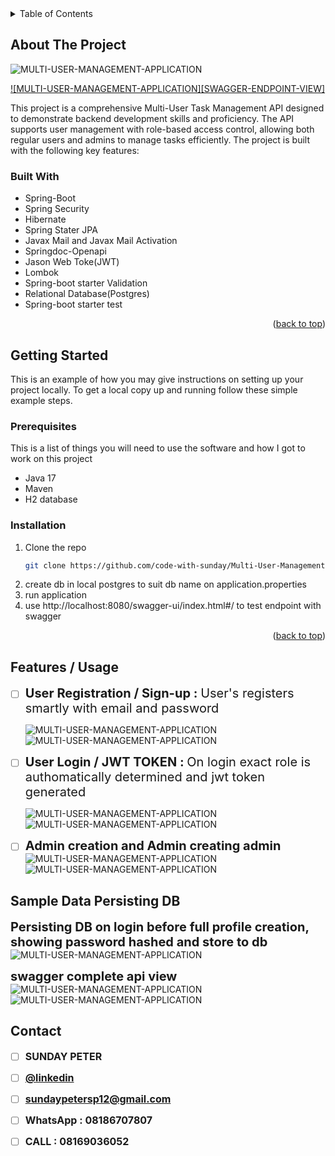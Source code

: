 <!-- TABLE OF CONTENTS -->
<details>
  <summary>Table of Contents</summary>
  <ol>
    <li>
      <a href="#about-the-project">About The Project</a>
    <li>
      <a href="#about-the-project">Built With</a>
    <li>
      <a href="#about-the-project">Getting Started</a>
    <li>
      <a href="#about-the-project">Features/Usage</a>
    <li>
      <a href="#about-the-project">Sample Test</a>
    <li>
      <a href="#about-the-project">Sample Data Persisting DB</a>
    <li>
      <a href="#about-the-project">Contact</a>
  </ol>
</details>

<!-- ABOUT THE PROJECT -->
## About The Project

![MULTI-USER-MANAGEMENT-APPLICATION](image.png)

[![MULTI-USER-MANAGEMENT-APPLICATION][SWAGGER-ENDPOINT-VIEW]](image.png)

This project is a comprehensive Multi-User Task Management API designed to demonstrate backend development skills and proficiency. The API supports user management with role-based access control, allowing both regular users and admins to manage tasks efficiently. The project is built with the following key features:


### Built With

* Spring-Boot
* Spring Security
* Hibernate
* Spring Stater JPA
* Javax Mail and Javax Mail Activation
* Springdoc-Openapi
* Jason Web Toke(JWT)
* Lombok
* Spring-boot starter Validation
* Relational Database(Postgres)
* Spring-boot starter test


<p align="right">(<a href="#readme-top">back to top</a>)</p>

<!-- GETTING STARTED -->
## Getting Started

This is an example of how you may give instructions on setting up your project locally.
To get a local copy up and running follow these simple example steps.

### Prerequisites

This is a list of things you will need to use the software and how I got to work on this project
* Java 17
* Maven
* H2 database

### Installation

1. Clone the repo
   ```sh
   git clone https://github.com/code-with-sunday/Multi-User-Management-App.git
   ```
2. create db in local postgres to suit db name on application.properties
3. run application
3. use http://localhost:8080/swagger-ui/index.html#/ to test endpoint with swagger
   

<p align="right">(<a href="#readme-top">back to top</a>)</p>


<!-- USAGE EXAMPLES -->
## Features / Usage

- [ ] <span style="font-size: 20px; font-weight: bold;">User Registration / Sign-up : </span>
<span style="font-size: 20px; ">User's registers smartly with email and password</span>

  ![MULTI-USER-MANAGEMENT-APPLICATION](sign_up.png)
  ![MULTI-USER-MANAGEMENT-APPLICATION](response_signup.png)


- [ ] <span style="font-size: 20px; font-weight: bold;">User Login / JWT TOKEN : </span>
 <span style="font-size: 20px; ">On login exact role is authomatically determined and jwt token generated</span>

  ![MULTI-USER-MANAGEMENT-APPLICATION](login_request.png)
  ![MULTI-USER-MANAGEMENT-APPLICATION](login_response.png)

- [ ] <span style="font-size: 20px; font-weight: bold;">Admin creation and Admin creating admin</span>
  ![MULTI-USER-MANAGEMENT-APPLICATION](./admin_created.png)
  ![MULTI-USER-MANAGEMENT-APPLICATION](./admin_creating_admin.png)

  
<!-- DB -->
## Sample Data Persisting DB
<span style="font-size: 20px; font-weight: bold;">Persisting DB on login before full profile creation, showing password hashed and store to db</span>
![MULTI-USER-MANAGEMENT-APPLICATION](user_data_db.png)

<span style="font-size: 20px; font-weight: bold;">swagger complete api view</span>
![MULTI-USER-MANAGEMENT-APPLICATION](swagger_API_VIEW.png)
![MULTI-USER-MANAGEMENT-APPLICATION](swagger_api_view_2.png)





<!-- CONTACT -->
## Contact
- [ ] <span style="font-size: 16px; font-weight: bold;">SUNDAY PETER</span>

- [ ] <span style="font-size: 16px; font-weight: bold;">[@linkedin](https://www.linkedin.com/in/sundaypeter1/)</span>

- [ ] <span style="font-size: 16px; font-weight: bold;">sundaypetersp12@gmail.com</span>

- [ ] <span style="font-size: 16px; font-weight: bold;">WhatsApp : 08186707807</span>

- [ ] <span style="font-size: 16px; font-weight: bold;">CALL : 08169036052</span>